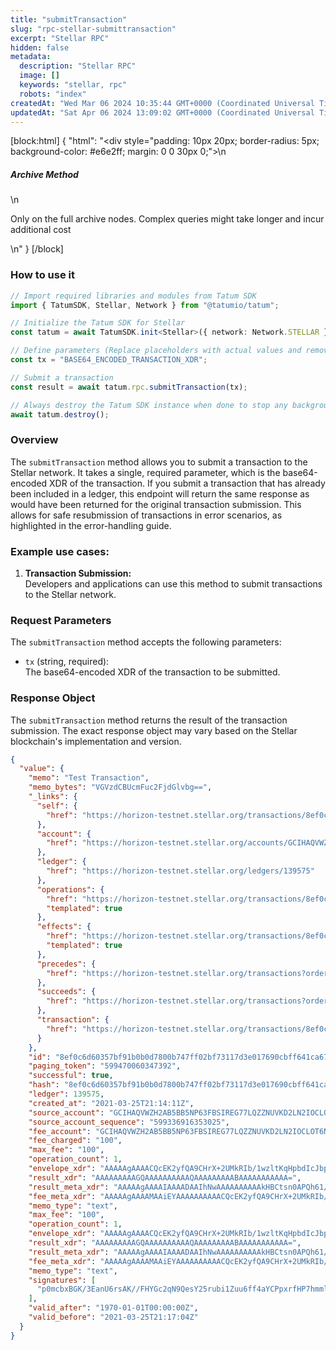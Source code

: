 ```yaml
---
title: "submitTransaction"
slug: "rpc-stellar-submittransaction"
excerpt: "Stellar RPC"
hidden: false
metadata: 
  description: "Stellar RPC"
  image: []
  keywords: "stellar, rpc"
  robots: "index"
createdAt: "Wed Mar 06 2024 10:35:44 GMT+0000 (Coordinated Universal Time)"
updatedAt: "Sat Apr 06 2024 13:09:02 GMT+0000 (Coordinated Universal Time)"
---
```

[block:html]
{
  "html": "<div style=\"padding: 10px 20px; border-radius: 5px; background-color: #e6e2ff; margin: 0 0 30px 0;\">\n  <h5>Archive Method</h5>\n  <p>Only on the full archive nodes. Complex queries might take longer and incur additional cost</p>\n</div>"
}
[/block]


### How to use it

```typescript
// Import required libraries and modules from Tatum SDK
import { TatumSDK, Stellar, Network } from "@tatumio/tatum";

// Initialize the Tatum SDK for Stellar
const tatum = await TatumSDK.init<Stellar>({ network: Network.STELLAR });

// Define parameters (Replace placeholders with actual values and remove redundant)
const tx = "BASE64_ENCODED_TRANSACTION_XDR";

// Submit a transaction
const result = await tatum.rpc.submitTransaction(tx);

// Always destroy the Tatum SDK instance when done to stop any background processes
await tatum.destroy();
```

### Overview

The `submitTransaction` method allows you to submit a transaction to the Stellar network. It takes a single, required parameter, which is the base64-encoded XDR of the transaction. If you submit a transaction that has already been included in a ledger, this endpoint will return the same response as would have been returned for the original transaction submission. This allows for safe resubmission of transactions in error scenarios, as highlighted in the error-handling guide.

### Example use cases:

1. **Transaction Submission:**  
   Developers and applications can use this method to submit transactions to the Stellar network.

### Request Parameters

The `submitTransaction` method accepts the following parameters:

- `tx` (string, required):  
  The base64-encoded XDR of the transaction to be submitted.

### Response Object

The `submitTransaction` method returns the result of the transaction submission. The exact response object may vary based on the Stellar blockchain's implementation and version.

```json
{
  "value": {
    "memo": "Test Transaction",
    "memo_bytes": "VGVzdCBUcmFuc2FjdGlvbg==",
    "_links": {
      "self": {
        "href": "https://horizon-testnet.stellar.org/transactions/8ef0c6d60357bf91b0b0d7800b747ff02bf73117d3e017690cbff641ca67f124"
      },
      "account": {
        "href": "https://horizon-testnet.stellar.org/accounts/GCIHAQVWZH2AB5BB5NP63FBSIREG77LQZZNUVKD2LN2IOCLOT6N72MJN"
      },
      "ledger": {
        "href": "https://horizon-testnet.stellar.org/ledgers/139575"
      },
      "operations": {
        "href": "https://horizon-testnet.stellar.org/transactions/8ef0c6d60357bf91b0b0d7800b747ff02bf73117d3e017690cbff641ca67f124/operations{?cursor,limit,order}",
        "templated": true
      },
      "effects": {
        "href": "https://horizon-testnet.stellar.org/transactions/8ef0c6d60357bf91b0b0d7800b747ff02bf73117d3e017690cbff641ca67f124/effects{?cursor,limit,order}",
        "templated": true
      },
      "precedes": {
        "href": "https://horizon-testnet.stellar.org/transactions?order=asc&cursor=599470060347392"
      },
      "succeeds": {
        "href": "https://horizon-testnet.stellar.org/transactions?order=desc&cursor=599470060347392"
      },
      "transaction": {
        "href": "https://horizon-testnet.stellar.org/transactions/8ef0c6d60357bf91b0b0d7800b747ff02bf73117d3e017690cbff641ca67f124"
      }
    },
    "id": "8ef0c6d60357bf91b0b0d7800b747ff02bf73117d3e017690cbff641ca67f124",
    "paging_token": "599470060347392",
    "successful": true,
    "hash": "8ef0c6d60357bf91b0b0d7800b747ff02bf73117d3e017690cbff641ca67f124",
    "ledger": 139575,
    "created_at": "2021-03-25T21:14:11Z",
    "source_account": "GCIHAQVWZH2AB5BB5NP63FBSIREG77LQZZNUVKD2LN2IOCLOT6N72MJN",
    "source_account_sequence": "599336916353025",
    "fee_account": "GCIHAQVWZH2AB5BB5NP63FBSIREG77LQZZNUVKD2LN2IOCLOT6N72MJN",
    "fee_charged": "100",
    "max_fee": "100",
    "operation_count": 1,
    "envelope_xdr": "AAAAAgAAAACQcEK2yfQA9CHrX+2UMkRIb/1wzltKqHpbdIcJbp+b/QAAAGQAAiEYAAAAAQAAAAEAAAAAAAAAAAAAAABgXP3QAAAAAQAAABBUZXN0IFRyYW5zYWN0aW9uAAAAAQAAAAAAAAABAAAAAJBwQrbJ9AD0Ietf7ZQyREhv/XDOW0qoelt0hwlun5v9AAAAAAAAAAAF9eEAAAAAAAAAAAFun5v9AAAAQKdJnG8QRiv9xGp1Oq7ACv/xR2BnNqjfUHrGNua7m4tWbrun3+GmAj6ca3xz+4ZppWRTbvTUcCxvpbHERZ85QgY=",
    "result_xdr": "AAAAAAAAAGQAAAAAAAAAAQAAAAAAAAABAAAAAAAAAAA=",
    "result_meta_xdr": "AAAAAgAAAAIAAAADAAIhNwAAAAAAAAAAkHBCtsn0APQh61/tlDJESG/9cM5bSqh6W3SHCW6fm/0AAAAXSHbnnAACIRgAAAAAAAAAAAAAAAAAAAAAAAAAAAEAAAAAAAAAAAAAAAAAAAAAAAABAAIhNwAAAAAAAAAAkHBCtsn0APQh61/tlDJESG/9cM5bSqh6W3SHCW6fm/0AAAAXSHbnnAACIRgAAAABAAAAAAAAAAAAAAAAAAAAAAEAAAAAAAAAAAAAAAAAAAAAAAABAAAAAAAAAAA=",
    "fee_meta_xdr": "AAAAAgAAAAMAAiEYAAAAAAAAAACQcEK2yfQA9CHrX+2UMkRIb/1wzltKqHpbdIcJbp+b/QAAABdIdugAAAIhGAAAAAAAAAAAAAAAAAAAAAAAAAAAAQAAAAAAAAAAAAAAAAAAAAAAAAEAAiE3AAAAAAAAAACQcEK2yfQA9CHrX+2UMkRIb/1wzltKqHpbdIcJbp+b/QAAABdIduecAAIhGAAAAAAAAAAAAAAAAAAAAAAAAAAAAQAAAAAAAAAAAAAAAAAAAA==",
    "memo_type": "text",
    "max_fee": "100",
    "operation_count": 1,
    "envelope_xdr": "AAAAAgAAAACQcEK2yfQA9CHrX+2UMkRIb/1wzltKqHpbdIcJbp+b/QAAAGQAAiEYAAAAAQAAAAEAAAAAAAAAAAAAAABgXP3QAAAAAQAAABBUZXN0IFRyYW5zYWN0aW9uAAAAAQAAAAAAAAABAAAAAJBwQrbJ9AD0Ietf7ZQyREhv/XDOW0qoelt0hwlun5v9AAAAAAAAAAAF9eEAAAAAAAAAAAFun5v9AAAAQKdJnG8QRiv9xGp1Oq7ACv/xR2BnNqjfUHrGNua7m4tWbrun3+GmAj6ca3xz+4ZppWRTbvTUcCxvpbHERZ85QgY=",
    "result_xdr": "AAAAAAAAAGQAAAAAAAAAAQAAAAAAAAABAAAAAAAAAAA=",
    "result_meta_xdr": "AAAAAgAAAAIAAAADAAIhNwAAAAAAAAAAkHBCtsn0APQh61/tlDJESG/9cM5bSqh6W3SHCW6fm/0AAAAXSHbnnAACIRgAAAAAAAAAAAAAAAAAAAAAAAAAAAEAAAAAAAAAAAAAAAAAAAAAAAABAAIhNwAAAAAAAAAAkHBCtsn0APQh61/tlDJESG/9cM5bSqh6W3SHCW6fm/0AAAAXSHbnnAACIRgAAAABAAAAAAAAAAAAAAAAAAAAAAEAAAAAAAAAAAAAAAAAAAAAAAABAAAAAAAAAAA=",
    "fee_meta_xdr": "AAAAAgAAAAMAAiEYAAAAAAAAAACQcEK2yfQA9CHrX+2UMkRIb/1wzltKqHpbdIcJbp+b/QAAABdIdugAAAIhGAAAAAAAAAAAAAAAAAAAAAAAAAAAAQAAAAAAAAAAAAAAAAAAAAAAAAEAAiE3AAAAAAAAAACQcEK2yfQA9CHrX+2UMkRIb/1wzltKqHpbdIcJbp+b/QAAABdIduecAAIhGAAAAAAAAAAAAAAAAAAAAAAAAAAAAQAAAAAAAAAAAAAAAAAAAA==",
    "memo_type": "text",
    "signatures": [
      "p0mcbxBGK/3EanU6rsAK//FHYGc2qN9QesY25rubi1Zuu6ff4aYCPpxrfHP7hmmlZFNu9NRwLG+lscRFnzlCBg=="
    ],
    "valid_after": "1970-01-01T00:00:00Z",
    "valid_before": "2021-03-25T21:17:04Z"
  }
}
```
